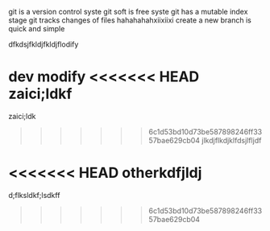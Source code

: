 git is a version control syste
git soft is free syste
git has a mutable index stage
git tracks changes of files
hahahahahxiixiixi
create a new branch is quick and simple

dfkdsjfkldjfkldjflodify 

dev modify
<<<<<<< HEAD
zaici;ldkf
=======
zaici;ldk
>>>>>>> 6c1d53bd10d73be587898246ff3357bae629cb04
jlkdjflkdjklfdsjlfljdf



<<<<<<< HEAD
otherkdfjldj
=======
d;flksldkf;lsdkff
>>>>>>> 6c1d53bd10d73be587898246ff3357bae629cb04
